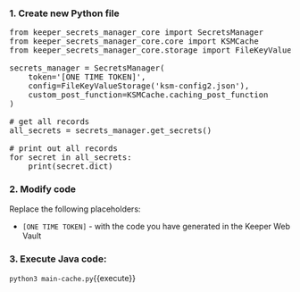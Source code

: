 ### 1. Create new Python file

<pre class="file" data-filename="main-cache.py" data-target="replace">
from keeper_secrets_manager_core import SecretsManager
from keeper_secrets_manager_core.core import KSMCache
from keeper_secrets_manager_core.storage import FileKeyValueStorage

secrets_manager = SecretsManager(
    token='[ONE TIME TOKEN]',
    config=FileKeyValueStorage('ksm-config2.json'),
    custom_post_function=KSMCache.caching_post_function
)

# get all records
all_secrets = secrets_manager.get_secrets()

# print out all records
for secret in all_secrets:
    print(secret.dict)
</pre>

### 2. Modify code

Replace the following placeholders:

- `[ONE TIME TOKEN]` - with the code you have generated in the Keeper Web Vault

### 3. Execute Java code:

`python3 main-cache.py`{{execute}}
